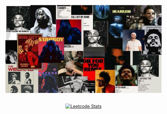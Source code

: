 <div align="center">
  <img src="https://raw.githubusercontent.com/HUUZHEN/HUUZHEN/main/the%20weeknd%20aesthetic%20collage%20wallpaper.jpg" width="500"/>
</div>

<br>

<p align="center">
  <a href="https://leetcode.com/huhuzhenzhen/">
    <img src="https://leetcard.jacoblin.cool/huhuzhenzhen?theme=catppuccinMocha&font=Zen%20Maru%20Gothic" alt="Leetcode Stats" />
  </a>
</p>
